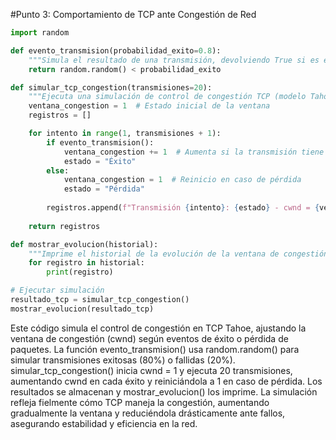 #Punto 3: Comportamiento de TCP ante Congestión de Red

``` py
import random

def evento_transmision(probabilidad_exito=0.8):
    """Simula el resultado de una transmisión, devolviendo True si es exitosa."""
    return random.random() < probabilidad_exito

def simular_tcp_congestion(transmisiones=20):
    """Ejecuta una simulación de control de congestión TCP (modelo Tahoe)."""
    ventana_congestion = 1  # Estado inicial de la ventana
    registros = []

    for intento in range(1, transmisiones + 1):
        if evento_transmision():
            ventana_congestion += 1  # Aumenta si la transmisión tiene éxito
            estado = "Éxito"
        else:
            ventana_congestion = 1  # Reinicio en caso de pérdida
            estado = "Pérdida"
        
        registros.append(f"Transmisión {intento}: {estado} - cwnd = {ventana_congestion}")
    
    return registros

def mostrar_evolucion(historial):
    """Imprime el historial de la evolución de la ventana de congestión."""
    for registro in historial:
        print(registro)

# Ejecutar simulación
resultado_tcp = simular_tcp_congestion()
mostrar_evolucion(resultado_tcp)

```

Este código simula el control de congestión en TCP Tahoe, ajustando la ventana de congestión (cwnd) según eventos de éxito o pérdida de paquetes. La función evento_transmision() usa random.random() para simular transmisiones exitosas (80%) o fallidas (20%). simular_tcp_congestion() inicia cwnd = 1 y ejecuta 20 transmisiones, aumentando cwnd en cada éxito y reiniciándola a 1 en caso de pérdida. Los resultados se almacenan y mostrar_evolucion() los imprime. La simulación refleja fielmente cómo TCP maneja la congestión, aumentando gradualmente la ventana y reduciéndola drásticamente ante fallos, asegurando estabilidad y eficiencia en la red.
